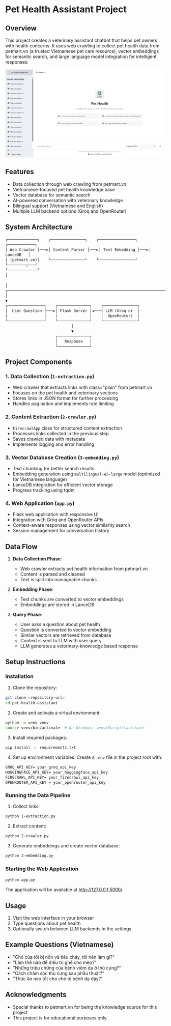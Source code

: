 # Pet Health Assistant Project

## Overview
This project creates a veterinary assistant chatbot that helps pet owners with health concerns. It uses web crawling to collect pet health data from petmart.vn (a trusted Vietnamese pet care resource), vector embeddings for semantic search, and large language model integration for intelligent responses.

<div align="center">
  <img src="static\images\web.png" alt="Pet Health Assistant" width="800"/>
</div>

## Features
- Data collection through web crawling from petmart.vn
- Vietnamese-focused pet health knowledge base
- Vector database for semantic search
- AI-powered conversation with veterinary knowledge
- Bilingual support (Vietnamese and English)
- Multiple LLM backend options (Groq and OpenRouter)

## System Architecture

```
┌─────────────┐    ┌───────────────┐    ┌────────────────┐    ┌────────────┐
│ Web Crawler │───►│ Content Parser │───►│ Text Embedding │───►│  LanceDB   │
│ (petmart.vn)│    └───────────────┘    └────────────────┘    └────────┬───┘
└─────────────┘                                                        │
                                                                       │
┌──────────────────────────────────────────────────────────────────────┘
│
▼
┌────────────────┐    ┌──────────────┐    ┌───────────────┐
│  User Question │───►│ Flask Server │◄───┤ LLM (Groq or  │
│                │    │              │    │  OpenRouter)  │
└────────────────┘    └──────────────┘    └───────────────┘
                             │
                             ▼
                      ┌──────────────┐
                      │   Response   │
                      └──────────────┘
```

## Project Components

### 1. Data Collection (`1-extraction.py`)
- Web crawler that extracts links with class="plain" from petmart.vn
- Focuses on the pet health and veterinary sections
- Stores links in JSON format for further processing
- Handles pagination and implements rate limiting

### 2. Content Extraction (`2-crawler.py`)
- `FirecrawlApp` class for structured content extraction
- Processes links collected in the previous step
- Saves crawled data with metadata
- Implements logging and error handling

### 3. Vector Database Creation (`3-embedding.py`)
- Text chunking for better search results
- Embedding generation using `multilingual-e5-large` model (optimized for Vietnamese language)
- LanceDB integration for efficient vector storage
- Progress tracking using tqdm

### 4. Web Application (`app.py`)
- Flask web application with responsive UI
- Integration with Groq and OpenRouter APIs
- Context-aware responses using vector similarity search
- Session management for conversation history

## Data Flow

1. **Data Collection Phase**:
   - Web crawler extracts pet health information from petmart.vn
   - Content is parsed and cleaned
   - Text is split into manageable chunks

2. **Embedding Phase**:
   - Text chunks are converted to vector embeddings
   - Embeddings are stored in LanceDB

3. **Query Phase**:
   - User asks a question about pet health
   - Question is converted to vector embedding
   - Similar vectors are retrieved from database
   - Context is sent to LLM with user query
   - LLM generates a veterinary-knowledge based response

## Setup Instructions

### Installation

1. Clone the repository:
```bash
git clone <repository-url>
cd pet-health-assistant
```

2. Create and activate a virtual environment:
```bash
python -m venv venv
source venv/bin/activate  # On Windows: venv\Scripts\activate
```

3. Install required packages:
```bash
pip install -r requirements.txt
```

4. Set up environment variables:
Create a `.env` file in the project root with:
```
GROQ_API_KEY= your_groq_api_key
HUGGINGFACE_API_KEY= your_huggingface_api_key
FIRECRAWL_API_KEY= your_firecrawl_api_key
OPENROUTER_API_KEY = your_openrouter_api_key
```

### Running the Data Pipeline

1. Collect links:
```bash
python 1-extraction.py
```

2. Extract content:
```bash
python 2-crawler.py
```

3. Generate embeddings and create vector database:
```bash
python 3-embedding.py
```

### Starting the Web Application

```bash
python app.py
```

The application will be available at http://127.0.0.1:5000/

## Usage
1. Visit the web interface in your browser
2. Type questions about pet health 
3. Optionally switch between LLM backends in the settings

## Example Questions (Vietnamese)
- "Chó của tôi bị nôn và tiêu chảy, tôi nên làm gì?"
- "Làm thế nào để điều trị ghẻ cho mèo?"
- "Những triệu chứng của bệnh viêm da ở thú cưng?"
- "Cách chăm sóc thú cưng sau phẫu thuật?"
- "Thức ăn nào tốt cho chó bị bệnh dạ dày?"

## Acknowledgments
- Special thanks to petmart.vn for being the knowledge source for this project
- This project is for educational purposes only